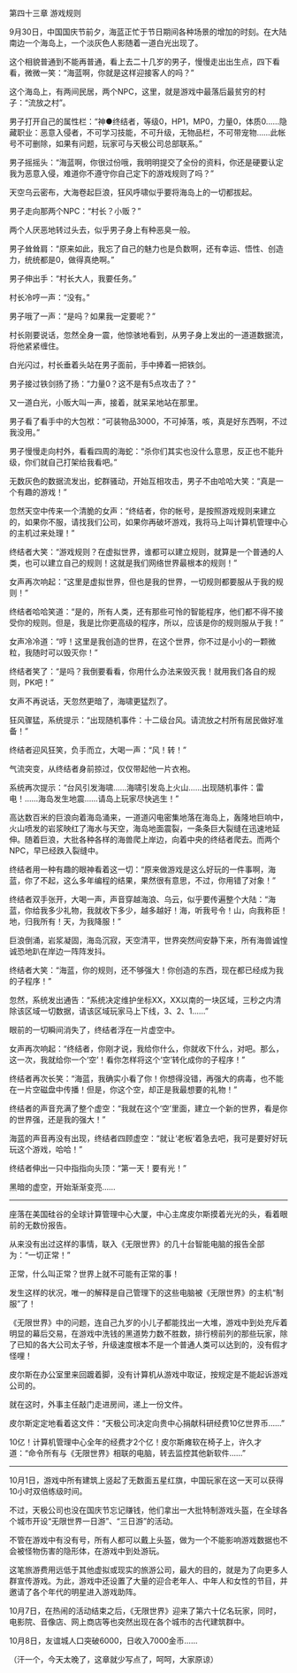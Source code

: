 第四十三章 游戏规则


9月30日，中国国庆节前夕，海蓝正忙于节日期间各种场景的增加的时刻。在大陆南边一个海岛上，一个淡灰色人影随着一道白光出现了。

这个相貌普通到不能再普通，看上去二十几岁的男子，慢慢走出出生点，四下看看，微微一笑：“海蓝啊，你就是这样迎接客人的吗？”

这个海岛上，有两间民居，两个NPC，这里，就是游戏中最落后最贫穷的村子：“流放之村”。

男子打开自己的属性栏：“神●终结者，等级0，HP1，MP0，力量0，体质0……隐藏职业：恶意入侵者，不可学习技能，不可升级，无物品栏，不可带宠物……此帐号不可删除，如果有问题，玩家可与天极公司总部联系。”

男子摇摇头：“海蓝啊，你很过份哦，我明明提交了全份的资料，你还是硬要认定我为恶意入侵，难道你不遵守你自己定下的游戏规则了吗？”

天空乌云密布，大海卷起巨浪，狂风呼啸似乎要将海岛上的一切都拔起。

男子走向那两个NPC：“村长？小贩？”

两个人厌恶地转过头去，似乎男子身上有种恶臭一般。

男子耸耸肩：“原来如此，我忘了自己的魅力也是负数啊，还有幸运、悟性、创造力，统统都是0，做得真绝啊。”

男子伸出手：“村长大人，我要任务。”

村长冷哼一声：“没有。”

男子哦了一声：“是吗？如果我一定要呢？”

村长刚要说话，忽然全身一震，他惊骇地看到，从男子身上发出的一道道数据流，将他紧紧缠住。

白光闪过，村长垂着头站在男子面前，手中捧着一把铁剑。

男子接过铁剑扬了扬：“力量0？这不是有5点攻击了？”

又一道白光，小贩大叫一声，接着，就呆呆地站在那里。

男子看了看手中的大包袱：“可装物品3000，不可掉落，咳，真是好东西啊，不过我没用。”

男子慢慢走向村外，看看四周的海蛇：“杀你们其实也没什么意思，反正也不能升级，你们就自己打架给我看吧。”

无数灰色的数据流发出，蛇群骚动，开始互相攻击，男子不由哈哈大笑：“真是一个有趣的游戏！”

忽然天空中传来一个清脆的女声：“终结者，你的帐号，是按照游戏规则来建立的，如果你不服，请找我们公司，如果你再破坏游戏，我将马上叫计算机管理中心的主机过来处理！”

终结者大笑：“游戏规则？在虚拟世界，谁都可以建立规则，就算是一个普通的人类，也可以建立自己的规则！这就是我们网络世界最根本的规则！”

女声再次响起：“这里是虚拟世界，但也是我的世界，一切规则都要服从于我的规则！”

终结者哈哈笑道：“是的，所有人类，还有那些可怜的智能程序，他们都不得不接受你的规则。但是，我是比你更高级的程序，所以，应该是你的规则服从于我！”

女声冷冷道：“哼！这里是我创造的世界，在这个世界，你不过是小小的一颗微粒，我随时可以毁灭你！”

终结者笑了：“是吗？我倒要看看，你用什么办法来毁灭我！就用我们各自的规则，PK吧！”

女声不再说话，天忽然更暗了，海啸更猛烈了。

狂风骤猛，系统提示：“出现随机事件：十二级台风。请流放之村所有居民做好准备！”

终结者迎风狂笑，负手而立，大喝一声：“风！转！”

气流突变，从终结者身前掠过，仅仅带起他一片衣袍。

系统再次提示：“台风引发海啸……海啸引发岛上火山……出现随机事件：雷电！……海岛发生地震……请岛上玩家尽快逃生！”

高达数百米的巨浪向着海岛涌来，一道道闪电密集地落在海岛上，轰隆地巨响中，火山喷发的岩浆映红了海水与天空，海岛地面震裂，一条条巨大裂缝在迅速地延伸。随着巨浪，大批各种各样的海兽爬上岸边，向着中央的终结者爬去。而两个NPC，早已经跌入裂缝中。

终结者用一种有趣的眼神看着这一切：“原来做游戏是这么好玩的一件事啊，海蓝，你了不起，这么多年编程的结果，果然很有意思，不过，你用错了对象！”

终结者双手张开，大喝一声，声音穿越海浪、乌云，似乎要传遍整个大陆：“海蓝，你给我多少礼物，我就收下多少，越多越好！海，听我号令！山，向我称臣！地，归我所有！天，为我降服！”

巨浪倒涌，岩浆凝固，海岛沉寂，天空清平，世界突然间安静下来，所有海兽诚惶诚恐地趴在岸边一阵阵发抖。

终结者大笑：“海蓝，你的规则，还不够强大！你创造的东西，现在都已经成为我的子程序！”

忽然，系统发出通告：“系统决定维护坐标XX，XX以南的一块区域，三秒之内清除该区域一切数据，请该区域玩家马上下线，3、2、1……”

眼前的一切瞬间消失了，终结者浮在一片虚空中。

女声再次响起：“终结者，你刚才说，我给你什么，你就收下什么，对吧。那么，这一次，我就给你一个‘空’！看你怎样将这个‘空’转化成你的子程序！”

终结者再次长笑：“海蓝，我确实小看了你！你想得没错，再强大的病毒，也不能在一片空磁盘中传播！但是，你这个空，却正是我最想要的礼物！”

终结者的声音充满了整个虚空：“我就在这个‘空’里面，建立一个新的世界，看是你的世界强，还是我的强大！”

海蓝的声音再没有出现，终结者四顾虚空：“就让‘老板’着急去吧，我可是要好好玩玩这个游戏，哈哈！”

终结者伸出一只中指指向头顶：“第一天！要有光！”

黑暗的虚空，开始渐渐变亮……

***

座落在美国硅谷的全球计算管理中心大厦，中心主席皮尔斯摸着光光的头，看着眼前的无数份报告。

从来没有出过这样的事情，联入《无限世界》的几十台智能电脑的报告全部为：“一切正常！”

正常，什么叫正常？世界上就不可能有正常的事！

发生这样的状况，唯一的解释是自己管理下的这些电脑被《无限世界》的主机“制服”了！

《无限世界》中的问题，连自己九岁的小儿子都能找出一大堆，游戏中到处充斥着明显的幕后交易，在游戏中洗钱的黑道势力数不胜数，排行榜前列的那些玩家，除了已知的各大公司太子爷，升级速度根本不是一个普通人类可以达到的，没有假才怪哩！

皮尔斯在办公室里来回踱着脚，没有计算机从游戏中取证，按规定是不能起诉游戏公司的。

就在这时，外事主任敲门走进房间，递上一份文件。

皮尔斯定定地看着这文件：“天极公司决定向贵中心捐献科研经费10亿世界币……”

10亿！计算机管理中心全年的经费才2个亿！皮尔斯瘫软在椅子上，许久才道：“命令所有与《无限世界》相联的电脑，转去监控其他新软件……”

***

10月1日，游戏中所有建筑上竖起了无数面五星红旗，中国玩家在这一天可以获得10小时双倍练级时间。

不过，天极公司也没在国庆节忘记赚钱，他们拿出一大批特制游戏头盔，在全球各个城市开设“无限世界一日游”、“三日游”的活动。

不管在游戏中有没有号，所有人都可以戴上头盔，做为一个不能影响游戏数据也不会被怪物伤害的隐形体，在游戏中到处游玩。

这笔旅游费用远低于其他虚拟或现实的旅游公司，最大的目的，就是为了向更多人群宣传游戏。为此，游戏中还设置了大量的迎合老年人、中年人和女性的节目，并邀请了各个年代的明星进入游戏助阵。

10月7日，在热闹的活动结束之后，《无限世界》迎来了第六十亿名玩家，同时，电影院、音像店、网上商店等也突然出现在各个城市的古代建筑群中。

10月8日，友谊城人口突破6000，日收入7000金币……

（汗一个，今天太晚了，这章就少写点了，呵呵，大家原谅）





